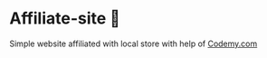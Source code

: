 # Affiliate-site :money_mouth_face:                                                                         
Simple website affiliated with local store
 with help of <a href="http://johnelder.com/">Codemy.com</a>
